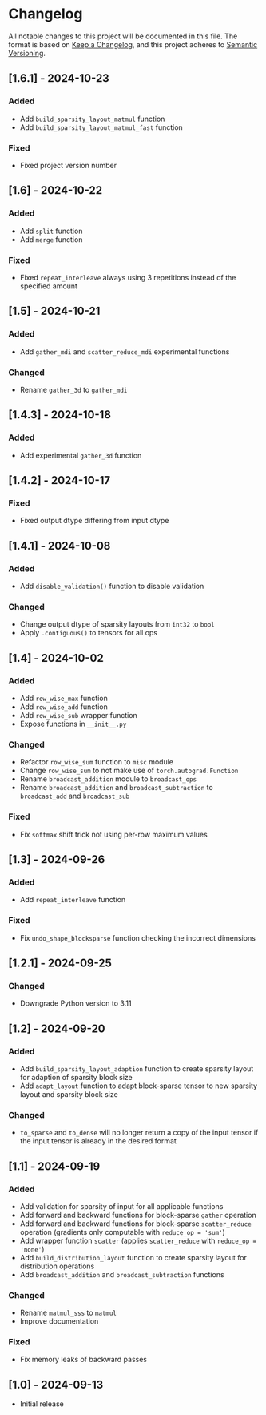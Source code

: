 # Changelog

All notable changes to this project will be documented in this file.
The format is based on [Keep a Changelog](https://keepachangelog.com/en/1.0.0/), and this project adheres
to [Semantic Versioning](https://semver.org/spec/v2.0.0.html).

## [1.6.1] - 2024-10-23

### Added

- Add ``build_sparsity_layout_matmul`` function
- Add ``build_sparsity_layout_matmul_fast`` function

### Fixed

- Fixed project version number

## [1.6] - 2024-10-22

### Added

- Add ``split`` function
- Add ``merge`` function

### Fixed

- Fixed ``repeat_interleave`` always using 3 repetitions instead of the specified amount

## [1.5] - 2024-10-21

### Added

- Add ``gather_mdi`` and ``scatter_reduce_mdi`` experimental functions

### Changed

- Rename ``gather_3d`` to ``gather_mdi``

## [1.4.3] - 2024-10-18

### Added

- Add experimental ``gather_3d`` function

## [1.4.2] - 2024-10-17

### Fixed

- Fixed output dtype differing from input dtype

## [1.4.1] - 2024-10-08

### Added

- Add ``disable_validation()`` function to disable validation

### Changed

- Change output dtype of sparsity layouts from ``int32`` to ``bool``
- Apply ``.contiguous()`` to tensors for all ops

## [1.4] - 2024-10-02

### Added

- Add ``row_wise_max`` function
- Add ``row_wise_add`` function
- Add ``row_wise_sub`` wrapper function
- Expose functions in ``__init__.py``

### Changed

- Refactor ``row_wise_sum`` function to ``misc`` module
- Change ``row_wise_sum`` to not make use of ``torch.autograd.Function``
- Rename ``broadcast_addition`` module to ``broadcast_ops``
- Rename ``broadcast_addition`` and ``broadcast_subtraction`` to ``broadcast_add`` and ``broadcast_sub``

### Fixed

- Fix ``softmax`` shift trick not using per-row maximum values

## [1.3] - 2024-09-26

### Added

- Add ``repeat_interleave`` function

### Fixed

- Fix ``undo_shape_blocksparse`` function checking the incorrect dimensions

## [1.2.1] - 2024-09-25

### Changed

- Downgrade Python version to 3.11

## [1.2] - 2024-09-20

### Added

- Add ``build_sparsity_layout_adaption`` function to create sparsity layout for adaption of sparsity block size
- Add ``adapt_layout`` function to adapt block-sparse tensor to new sparsity layout and sparsity block size

### Changed

- ``to_sparse`` and ``to_dense`` will no longer return a copy of the input tensor if the input tensor is already in the
  desired format

## [1.1] - 2024-09-19

### Added

- Add validation for sparsity of input for all applicable functions
- Add forward and backward functions for block-sparse ``gather`` operation
- Add forward and backward functions for block-sparse ``scatter_reduce`` operation (gradients only computable with
  ``reduce_op = 'sum'``)
- Add wrapper function ``scatter`` (applies ``scatter_reduce`` with ``reduce_op = 'none'``)
- Add ``build_distribution_layout`` function to create sparsity layout for distribution operations
- Add ``broadcast_addition`` and ``broadcast_subtraction`` functions

### Changed

- Rename ``matmul_sss`` to ``matmul``
- Improve documentation

### Fixed

- Fix memory leaks of backward passes

## [1.0] - 2024-09-13

- Initial release